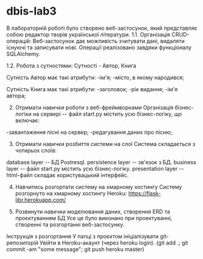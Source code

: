 # dbis-lab3
В лабораторній роботі було створено веб-застосунок, який представляє собою редактор творів української літератури.
1.1. Організація CRUD-операцій:
Веб-застосунок дає можливість зчитувати дані, видаляти існуючі та записувати нові. Операції реалізовано завдяки функціоналу SQLAlchemy.

1.2. Робота з сутностями:
Сутності - Автор, Книга

Сутність Автор має такі атрибути:
-ім'я;
-місто, в якому народився;

Сутність Книга має такі атрибути:
-заголовок;
-рік видання;
-ім'я автора;

2. Отримати навички роботи з веб-фреймворками
Організація бізнес-логіки на сервері -- файл start.py містить усю бізнес-логіку, що включає:

-завантаження пісні на сервер;
-редагування даних про пісню;

3. Отримати навички розбиття системи на слої
Система складається з чотирьох слоїв:

database layer -- БД Postresql.
persistence layer -- зв'язок з БД.
business layer -- файл start.py містить усю бізнес-логіку.
presentation layer -- html-файл складає користувацький інтерфейс.

4. Навчитись розгортати систему на хмарному хостингу
Систему розгорнуто на хмарному хостингу Heroku: https://flask-libr.herokuapp.com/

5. Розвинути навички моделювання даних, створення ERD та проєктуванням БД
Усе це було виконано при проектуванні, створенні та розгортанні веб-застосунку.

Інструкція з розгортання
У папці з проєктом ініціалізувати git-репозиторій
Увійти в Heroku-акаунт (через heroku login).
(git add .; git commit -am "some message"; git push heroku master)





